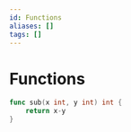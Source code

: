 ```yaml
---
id: Functions
aliases: []
tags: []
---
```



# Functions
```go
func sub(x int, y int) int {
    return x-y
}
```


